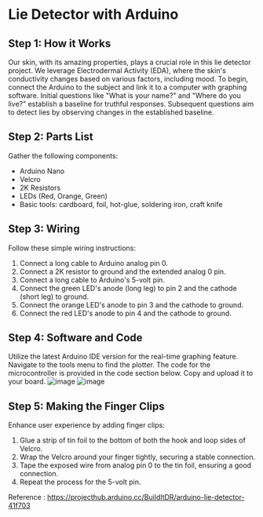 # Lie Detector with Arduino

## Step 1: How it Works

Our skin, with its amazing properties, plays a crucial role in this lie detector project. We leverage Electrodermal Activity (EDA), where the skin's conductivity changes based on various factors, including mood. To begin, connect the Arduino to the subject and link it to a computer with graphing software. Initial questions like "What is your name?" and "Where do you live?" establish a baseline for truthful responses. Subsequent questions aim to detect lies by observing changes in the established baseline.


## Step 2: Parts List

Gather the following components:
- Arduino Nano
- Velcro
- 2K Resistors
- LEDs (Red, Orange, Green)
- Basic tools: cardboard, foil, hot-glue, soldering iron, craft knife

## Step 3: Wiring

Follow these simple wiring instructions:
1. Connect a long cable to Arduino analog pin 0.
2. Connect a 2K resistor to ground and the extended analog 0 pin.
3. Connect a long cable to Arduino's 5-volt pin.
4. Connect the green LED's anode (long leg) to pin 2 and the cathode (short leg) to ground.
5. Connect the orange LED's anode to pin 3 and the cathode to ground.
6. Connect the red LED's anode to pin 4 and the cathode to ground.

## Step 4: Software and Code

Utilize the latest Arduino IDE version for the real-time graphing feature. Navigate to the tools menu to find the plotter. The code for the microcontroller is provided in the code section below. Copy and upload it to your board.
![image](https://github.com/Kaviyarasu-S007/Lie-Detector/assets/151661034/db6b7e52-91ef-4445-91f6-9323505d98d4)
![image](https://github.com/Kaviyarasu-S007/Lie-Detector/assets/151661034/11428383-016d-4e17-ae9d-ab011ea8dbe7)



## Step 5: Making the Finger Clips

Enhance user experience by adding finger clips:
1. Glue a strip of tin foil to the bottom of both the hook and loop sides of Velcro.
2. Wrap the Velcro around your finger tightly, securing a stable connection.
3. Tape the exposed wire from analog pin 0 to the tin foil, ensuring a good connection.
4. Repeat the process for the 5-volt pin.

Reference : https://projecthub.arduino.cc/BuildItDR/arduino-lie-detector-41f703
